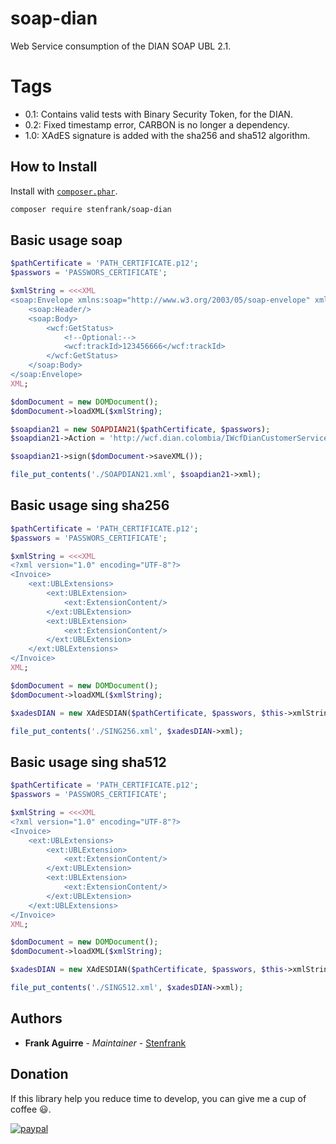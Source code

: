 # soap-dian

Web Service consumption of the DIAN SOAP UBL 2.1.

# Tags
* 0.1: Contains valid tests with Binary Security Token, for the DIAN.
* 0.2: Fixed timestamp error, CARBON is no longer a dependency.
* 1.0: XAdES signature is added with the sha256 and sha512 algorithm.

## How to Install

Install with [`composer.phar`](http://getcomposer.org).

```sh
composer require stenfrank/soap-dian
```

## Basic usage soap

```php
$pathCertificate = 'PATH_CERTIFICATE.p12';
$passwors = 'PASSWORS_CERTIFICATE';

$xmlString = <<<XML
<soap:Envelope xmlns:soap="http://www.w3.org/2003/05/soap-envelope" xmlns:wcf="http://wcf.dian.colombia">
    <soap:Header/>
    <soap:Body>
        <wcf:GetStatus>
            <!--Optional:-->
            <wcf:trackId>123456666</wcf:trackId>
        </wcf:GetStatus>
    </soap:Body>
</soap:Envelope>
XML;

$domDocument = new DOMDocument();
$domDocument->loadXML($xmlString);

$soapdian21 = new SOAPDIAN21($pathCertificate, $passwors);
$soapdian21->Action = 'http://wcf.dian.colombia/IWcfDianCustomerServices/GetStatus';

$soapdian21->sign($domDocument->saveXML());

file_put_contents('./SOAPDIAN21.xml', $soapdian21->xml);
```

## Basic usage sing sha256

```php
$pathCertificate = 'PATH_CERTIFICATE.p12';
$passwors = 'PASSWORS_CERTIFICATE';

$xmlString = <<<XML
<?xml version="1.0" encoding="UTF-8"?>
<Invoice>
    <ext:UBLExtensions>
        <ext:UBLExtension>
            <ext:ExtensionContent/>
        </ext:UBLExtension>
        <ext:UBLExtension>
            <ext:ExtensionContent/>
        </ext:UBLExtension>
    </ext:UBLExtensions>
</Invoice>
XML;

$domDocument = new DOMDocument();
$domDocument->loadXML($xmlString);

$xadesDIAN = new XAdESDIAN($pathCertificate, $passwors, $this->xmlString);

file_put_contents('./SING256.xml', $xadesDIAN->xml);
```

## Basic usage sing sha512

```php
$pathCertificate = 'PATH_CERTIFICATE.p12';
$passwors = 'PASSWORS_CERTIFICATE';

$xmlString = <<<XML
<?xml version="1.0" encoding="UTF-8"?>
<Invoice>
    <ext:UBLExtensions>
        <ext:UBLExtension>
            <ext:ExtensionContent/>
        </ext:UBLExtension>
        <ext:UBLExtension>
            <ext:ExtensionContent/>
        </ext:UBLExtension>
    </ext:UBLExtensions>
</Invoice>
XML;

$domDocument = new DOMDocument();
$domDocument->loadXML($xmlString);

$xadesDIAN = new XAdESDIAN($pathCertificate, $passwors, $this->xmlString, XAdESDIAN::ALGO_SHA512);

file_put_contents('./SING512.xml', $xadesDIAN->xml);
```

## Authors

* **Frank Aguirre** - *Maintainer* - [Stenfrank](https://github.com/Stenfrank/)

## Donation
If this library help you reduce time to develop, you can give me a cup of coffee :smiley:.

[![paypal](https://www.paypalobjects.com/en_US/i/btn/btn_donateCC_LG.gif)](https://www.paypal.com/cgi-bin/webscr?cmd=_s-xclick&hosted_button_id=4CRKGHBJAY2SJ&source=url)
 
